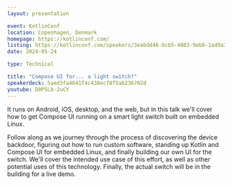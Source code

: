 ```yaml
---
layout: presentation

event: KotlinConf
location: Copenhagen, Denmark
homepage: https://kotlinconf.com/
listing: https://kotlinconf.com/speakers/3eabdd46-6cb5-4083-9eb8-1ad9a3b7a5eb/
date: 2024-05-24

type: Technical

title: "Compose UI for... a light switch?"
speakerdeck: 5aed3fa4641f4c438ecf8f5ab236702d
youtube: D0P5Lb-2uCY
---
```


It runs on Android, iOS, desktop, and the web, but in this talk we'll cover how to get Compose UI running on a smart light switch built on embedded Linux.

Follow along as we journey through the process of discovering the device backdoor, figuring out how to run custom software, standing up Kotlin and Compose UI for embedded Linux, and finally building our own UI for the switch. We'll cover the intended use case of this effort, as well as other potential uses of this technology. Finally, the actual switch will be in the building for a live demo.
